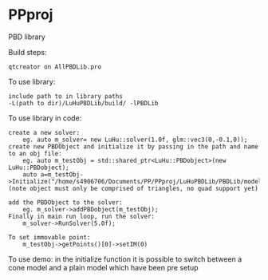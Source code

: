 # PPproj
PBD library

Build steps:

	qtcreator on AllPBDLib.pro

To use library:

	include path to in library paths 
	-L(path to dir)/LuHuPBDLib/build/ -lPBDLib 

To use library in code:
	
	create a new solver:
		eg. auto m_solver= new LuHu::solver(1.0f, glm::vec3(0,-0.1,0));
	create new PBDObject and initialize it by passing in the path and name to an obj file:
		eg. auto m_testObj = std::shared_ptr<LuHu::PBDobject>(new LuHu::PBDobject);
		auto a=m_testObj->Initialize("/home/s4906706/Documents/PP/PPproj/LuHuPBDLib/PBDLib/models/plaine.obj",0,glm::vec3(0,5,0));
	(note object must only be comprised of triangles, no quad support yet)

	add the PBDObject to the solver:
		eg. m_solver->addPBDobject(m_testObj);
	Finally in main run loop, run the solver:
		m_solver->RunSolver(5.0f);

	To set immovable point:
		m_testObj->getPoints()[0]->setIM(0)

To use demo:
	in the initialize function it is possible to switch between a cone model and a plain model which have been pre setup



